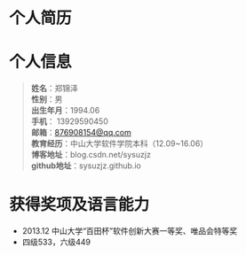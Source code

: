 个人简历
============================ 
# 个人信息 #
> **姓名**：郑锦泽  
> **性别**：男  
> **出生年月**：1994.06    
> **手机**： 13929590450  
> **邮箱**：876908154@qq.com  
> **教育经历**：中山大学软件学院本科（12.09~16.06）  
> **博客地址**：blog.csdn.net/sysuzjz  
> **github地址**：sysuzjz.github.io

# 获得奖项及语言能力 #
* 2013.12 中山大学“百田杯”软件创新大赛一等奖、唯品会特等奖
* 四级533，六级449

